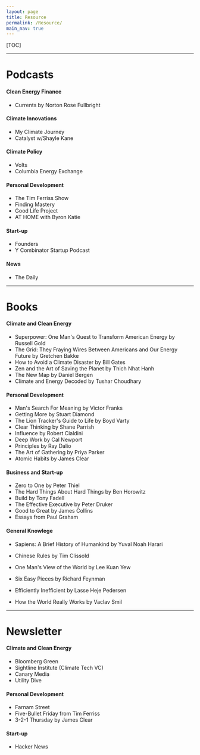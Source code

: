 ```yaml
---
layout: page
title: Resource
permalink: /Resource/
main_nav: true
---
```


[TOC]

------

# Podcasts

#### Clean Energy Finance

- Currents by Norton Rose Fullbright

#### Climate Innovations

- My Climate Journey
- Catalyst w/Shayle Kane

#### Climate Policy

- Volts
- Columbia Energy Exchange

#### Personal Development

- The Tim Ferriss Show
- Finding Mastery
- Good Life Project
- AT HOME with Byron Katie

#### Start-up

- Founders
- Y Combinator Startup Podcast

#### News

- The Daily

  

------

# Books

#### Climate and Clean Energy

- Superpower: One Man's Quest to Transform American Energy by Russell Gold
- The Grid: They Fraying Wires Between Americans and Our Energy Future by Gretchen Bakke
- How to Avoid a Climate Disaster by Bill Gates
- Zen and the Art of Saving the Planet by Thich Nhat Hanh
- The New Map by Daniel Bergen
- Climate and Energy Decoded by Tushar Choudhary

#### Personal Development

- Man's Search For Meaning by Victor Franks
- Getting More by Stuart Diamond
- The Lion Tracker's Guide to Life by Boyd Varty
- Clear Thinking by Shane Parrish
- Influence by Robert Cialdini
- Deep Work by Cal Newport
- Principles by Ray Dalio
- The Art of Gathering by Priya Parker
- Atomic Habits by James Clear

#### Business and Start-up

- Zero to One by Peter Thiel
- The Hard Things About Hard Things by Ben Horowitz
- Build by Tony Fadell
- The Effective Executive by Peter Druker
- Good to Great by James Collins
- Essays from Paul Graham

#### General Knowlege

- Sapiens: A Brief History of Humankind by Yuval Noah Harari

- Chinese Rules by Tim Clissold

- One Man's View of the World by Lee Kuan Yew

- Six Easy Pieces by Richard Feynman

- Efficiently Inefficient by Lasse Heje Pedersen

- How the World Really Works by Vaclav Smil

  

------

# Newsletter

#### Climate and Clean Energy

- Bloomberg Green
- Sightline Institute (Climate Tech VC)
- Canary Media
- Utility Dive

#### Personal Development

- Farnam Street
- Five-Bullet Friday from Tim Ferriss
- 3-2-1 Thursday by James Clear

#### Start-up

- Hacker News











